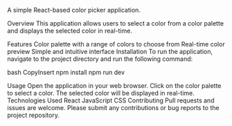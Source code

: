 

A simple React-based color picker application.

Overview
This application allows users to select a color from a color palette and displays the selected color in real-time.

Features
Color palette with a range of colors to choose from
Real-time color preview
Simple and intuitive interface
Installation
To run the application, navigate to the project directory and run the following command:

bash
CopyInsert
npm install
npm run dev

Usage
Open the application in your web browser.
Click on the color palette to select a color.
The selected color will be displayed in real-time.
Technologies Used
React
JavaScript
CSS
Contributing
Pull requests and issues are welcome. Please submit any contributions or bug reports to the project repository.
